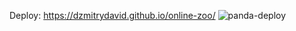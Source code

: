 Deploy: https://dzmitrydavid.github.io/online-zoo/
![panda-deploy](https://user-images.githubusercontent.com/61329467/113607218-a33af700-9651-11eb-8a7a-bba61c00032c.png)


